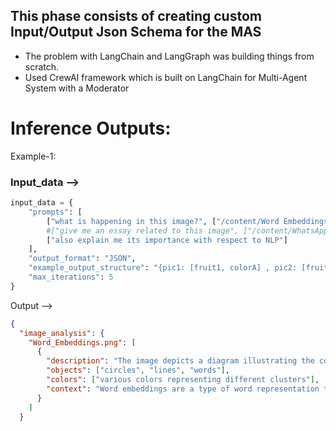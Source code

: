 ## This phase consists of creating custom Input/Output Json Schema for the MAS

- The problem with LangChain and LangGraph was building things from scratch.
- Used CrewAI framework which is built on LangChain for Multi-Agent System with a Moderator 

# Inference Outputs:

Example-1:

### Input_data -->

``` python
input_data = {
    "prompts": [
        ["what is happening in this image?", ["/content/Word Embeddings.png"]],
        #["give me an essay related to this image", ["/content/WhatsApp Image 2024-06-27 at 8.21.50 PM.jpeg"]],
        ["also explain me its importance with respect to NLP"]
    ],
    "output_format": "JSON",
    "example_output_structure": "{pic1: [fruit1, colorA] , pic2: [fruit2, colorX], pic3: [fruit3, colorY]}",
    "max_iterations": 5
}
```

Output -->

```json
{
  "image_analysis": {
    "Word_Embeddings.png": [
      {
        "description": "The image depicts a diagram illustrating the concept of word embeddings in natural language processing (NLP). There are several circles representing different words, with lines connecting them to indicate relationships. The words are positioned in a way that shows clustering of similar words based on context and meaning.",
        "objects": ["circles", "lines", "words"],
        "colors": ["various colors representing different clusters"],
        "context": "Word embeddings are a type of word representation that allows words with similar meaning to have a similar representation. They are a crucial part of NLP as they help in capturing the context of words, their meaning, and their relationship with other words."
      }
    ]
  }
```
